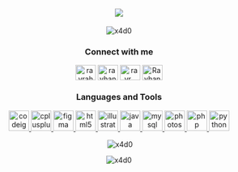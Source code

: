 <h1 align="center"><img src="Header.gif"></img></h1>

<p align="center"> <img src="https://komarev.com/ghpvc/?username=x4d0&label=Profile%20views&color=0e75b6&style=flat" alt="x4d0" /> </p>
<!--
<h3 align="center">Website</h3>
<p align="center">
<a href="https://rayhan.vercel.app/" target="blank"><img align="center" src="https://cdn3.iconfinder.com/data/icons/colorful-guache-social-media-logos-1/159/social-media_web-256.png" alt="My Website" height="40" width="40" /></a>
</p>
-->

<h3 align="center">Connect with me</h3>
<p align="center">
<a href="https://twitter.com/rayrahmanda" target="blank"><img align="center" src="https://cdn.jsdelivr.net/npm/simple-icons@3.0.1/icons/twitter.svg" alt="rayrahmanda" height="30" width="40" /></a>
<a href="https://fb.com/rayhan.rahmanda" target="blank"><img align="center" src="https://cdn.jsdelivr.net/npm/simple-icons@3.0.1/icons/facebook.svg" alt="rayhan.rahmanda" height="30" width="40" /></a>
<a href="https://instagram.com/rayr._" target="blank"><img align="center" src="https://cdn.jsdelivr.net/npm/simple-icons@3.0.1/icons/instagram.svg" alt="rayr._" height="30" width="40" /></a>
<a href="https://id.linkedin.com/in/rayhan-rahmanda" target="blank"><img align="center" src="https://cdn.jsdelivr.net/npm/simple-icons@3.0.1/icons/linkedin.svg" alt="Rayhan Rahmanda" height="30" width="40" /></a>
</p>

<h3 align="center">Languages and Tools</h3>
<p align="center"> <a href="https://codeigniter.com" target="_blank"> <img src="https://cdn.worldvectorlogo.com/logos/codeigniter.svg" alt="codeigniter" width="40" height="40"/> </a> <a href="https://www.w3schools.com/cpp/" target="_blank"> <img src="https://upload.wikimedia.org/wikipedia/commons/thumb/1/18/ISO_C%2B%2B_Logo.svg/459px-ISO_C%2B%2B_Logo.svg.png" alt="cplusplus" width="40" height="40"/> </a> <a href="https://www.figma.com/" target="_blank"> <img src="https://www.vectorlogo.zone/logos/figma/figma-icon.svg" alt="figma" width="40" height="40"/> </a> <a href="https://www.w3.org/html/" target="_blank"> <img src="https://upload.wikimedia.org/wikipedia/commons/thumb/6/61/HTML5_logo_and_wordmark.svg/768px-HTML5_logo_and_wordmark.svg.png" alt="html5" width="40" height="40"/> </a> <a href="https://www.adobe.com/in/products/illustrator.html" target="_blank"> <img src="https://www.vectorlogo.zone/logos/adobe_illustrator/adobe_illustrator-icon.svg" alt="illustrator" width="40" height="40"/> </a> <a href="https://www.java.com" target="_blank"> <img src="https://www.vectorlogo.zone/logos/java/java-vertical.svg" alt="java" width="40" height="40"/> </a> <a href="https://www.mysql.com/" target="_blank"> <img src="https://www.vectorlogo.zone/logos/mysql/mysql-official.svg" alt="mysql" width="40" height="40"/> </a> <a href="https://www.photoshop.com/en" target="_blank"> <img src="https://upload.wikimedia.org/wikipedia/commons/thumb/a/af/Adobe_Photoshop_Mobile_icon.svg/1200px-Adobe_Photoshop_Mobile_icon.svg.png" alt="photoshop" width="40" height="40"/> </a> <a href="https://www.php.net" target="_blank"> <img src="https://www.vectorlogo.zone/logos/php/php-vertical.svg" alt="php" width="40" height="40"/> </a> <a href="https://www.python.org" target="_blank"> <img src="https://www.vectorlogo.zone/logos/python/python-vertical.svg" alt="python" width="40" height="40"/> </a> </p>

<p align="center">&nbsp;<img align="center" src="https://github-readme-stats.vercel.app/api?username=x4d0&show_icons=true&locale=en" alt="x4d0" /></p>

<p align="center"><img align="center" src="https://github-readme-streak-stats.herokuapp.com/?user=x4d0&" alt="x4d0" /></p>

